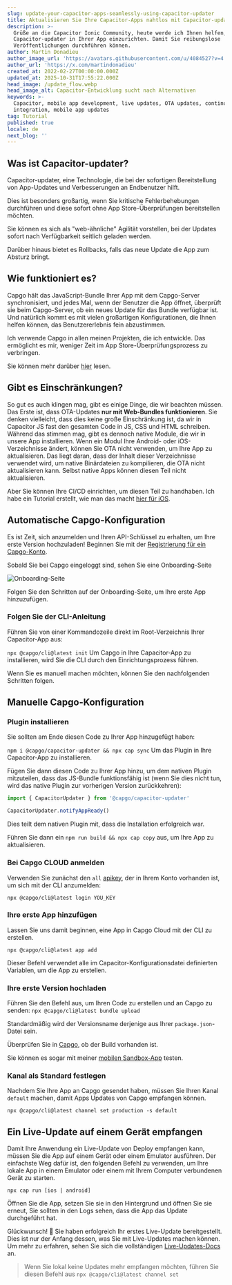 ```yaml
---
slug: update-your-capacitor-apps-seamlessly-using-capacitor-updater
title: Aktualisieren Sie Ihre Capacitor-Apps nahtlos mit Capacitor-updater
description: >-
  Grüße an die Capacitor Ionic Community, heute werde ich Ihnen helfen,
  Capacitor-updater in Ihrer App einzurichten. Damit Sie reibungslose
  Veröffentlichungen durchführen können.
author: Martin Donadieu
author_image_url: 'https://avatars.githubusercontent.com/u/4084527?v=4'
author_url: 'https://x.com/martindonadieu'
created_at: 2022-02-27T00:00:00.000Z
updated_at: 2025-10-31T17:55:22.000Z
head_image: /update_flow.webp
head_image_alt: Capacitor-Entwicklung sucht nach Alternativen
keywords: >-
  Capacitor, mobile app development, live updates, OTA updates, continuous
  integration, mobile app updates
tag: Tutorial
published: true
locale: de
next_blog: ''
---
```

## Was ist Capacitor-updater?

Capacitor-updater, eine Technologie, die bei der sofortigen Bereitstellung von App-Updates und Verbesserungen an Endbenutzer hilft.

Dies ist besonders großartig, wenn Sie kritische Fehlerbehebungen durchführen und diese sofort ohne App Store-Überprüfungen bereitstellen möchten.

Sie können es sich als "web-ähnliche" Agilität vorstellen, bei der Updates sofort nach Verfügbarkeit seitlich geladen werden.

Darüber hinaus bietet es Rollbacks, falls das neue Update die App zum Absturz bringt.

## Wie funktioniert es?

Capgo hält das JavaScript-Bundle Ihrer App mit dem Capgo-Server synchronisiert, und jedes Mal, wenn der Benutzer die App öffnet, überprüft sie beim Capgo-Server, ob ein neues Update für das Bundle verfügbar ist. Und natürlich kommt es mit vielen großartigen Konfigurationen, die Ihnen helfen können, das Benutzererlebnis fein abzustimmen.

Ich verwende Capgo in allen meinen Projekten, die ich entwickle. Das ermöglicht es mir, weniger Zeit im App Store-Überprüfungsprozess zu verbringen.

Sie können mehr darüber [hier](https://capgo.app/) lesen.

## Gibt es Einschränkungen?

So gut es auch klingen mag, gibt es einige Dinge, die wir beachten müssen.
Das Erste ist, dass OTA-Updates __nur mit Web-Bundles funktionieren__.
Sie denken vielleicht, dass dies keine große Einschränkung ist, da wir in Capacitor JS fast den gesamten Code in JS, CSS und HTML schreiben.
Während das stimmen mag, gibt es dennoch native Module, die wir in unsere App installieren.
Wenn ein Modul Ihre Android- oder iOS-Verzeichnisse ändert, können Sie OTA nicht verwenden, um Ihre App zu aktualisieren.
Das liegt daran, dass der Inhalt dieser Verzeichnisse verwendet wird, um native Binärdateien zu kompilieren, die OTA nicht aktualisieren kann.
Selbst native Apps können diesen Teil nicht aktualisieren.

Aber Sie können Ihre CI/CD einrichten, um diesen Teil zu handhaben. Ich habe ein Tutorial erstellt, wie man das macht [hier für iOS](https://capgo.app/blog/automatic-capacitor-android-build-github-action/).

## Automatische Capgo-Konfiguration

Es ist Zeit, sich anzumelden und Ihren API-Schlüssel zu erhalten, um Ihre erste Version hochzuladen! Beginnen Sie mit der [Registrierung für ein Capgo-Konto](/register/).

Sobald Sie bei Capgo eingeloggt sind, sehen Sie eine Onboarding-Seite

![Onboarding-Seite](/onboarding_1_new.webp)

Folgen Sie den Schritten auf der Onboarding-Seite, um Ihre erste App hinzuzufügen.

### Folgen Sie der CLI-Anleitung

Führen Sie von einer Kommandozeile direkt im Root-Verzeichnis Ihrer Capacitor-App aus:

`npx @capgo/cli@latest init`
Um Capgo in Ihre Capacitor-App zu installieren, wird Sie die CLI durch den Einrichtungsprozess führen.

Wenn Sie es manuell machen möchten, können Sie den nachfolgenden Schritten folgen.

## Manuelle Capgo-Konfiguration

### Plugin installieren

Sie sollten am Ende diesen Code zu Ihrer App hinzugefügt haben:

`npm i @capgo/capacitor-updater && npx cap sync`
Um das Plugin in Ihre Capacitor-App zu installieren.

Fügen Sie dann diesen Code zu Ihrer App hinzu, um dem nativen Plugin mitzuteilen, dass das JS-Bundle funktionsfähig ist (wenn Sie dies nicht tun, wird das native Plugin zur vorherigen Version zurückkehren):

```js
import { CapacitorUpdater } from '@capgo/capacitor-updater'

CapacitorUpdater.notifyAppReady()
```

Dies teilt dem nativen Plugin mit, dass die Installation erfolgreich war.

Führen Sie dann ein `npm run build && npx cap copy` aus, um Ihre App zu aktualisieren.

### Bei Capgo CLOUD anmelden

Verwenden Sie zunächst den `all` [apikey](https://console.capgo.app/dashboard/apikeys/), der in Ihrem Konto vorhanden ist, um sich mit der CLI anzumelden:

`npx @capgo/cli@latest login YOU_KEY`

### Ihre erste App hinzufügen

Lassen Sie uns damit beginnen, eine App in Capgo Cloud mit der CLI zu erstellen.

`npx @capgo/cli@latest app add`

Dieser Befehl verwendet alle im Capacitor-Konfigurationsdatei definierten Variablen, um die App zu erstellen.

### Ihre erste Version hochladen

Führen Sie den Befehl aus, um Ihren Code zu erstellen und an Capgo zu senden:
`npx @capgo/cli@latest bundle upload`

Standardmäßig wird der Versionsname derjenige aus Ihrer `package.json`-Datei sein.

Überprüfen Sie in [Capgo](https://console.capgo.app/), ob der Build vorhanden ist.

Sie können es sogar mit meiner [mobilen Sandbox-App](https://capgo.app/app_mobile/) testen.

### Kanal als Standard festlegen

Nachdem Sie Ihre App an Capgo gesendet haben, müssen Sie Ihren Kanal `default` machen, damit Apps Updates von Capgo empfangen können.

`npx @capgo/cli@latest channel set production -s default`

## Ein Live-Update auf einem Gerät empfangen

Damit Ihre Anwendung ein Live-Update von Deploy empfangen kann, müssen Sie die App auf einem Gerät oder einem Emulator ausführen. Der einfachste Weg dafür ist, den folgenden Befehl zu verwenden, um Ihre lokale App in einem Emulator oder einem mit Ihrem Computer verbundenen Gerät zu starten.

    npx cap run [ios | android]

Öffnen Sie die App, setzen Sie sie in den Hintergrund und öffnen Sie sie erneut, Sie sollten in den Logs sehen, dass die App das Update durchgeführt hat.

Glückwunsch! 🎉 Sie haben erfolgreich Ihr erstes Live-Update bereitgestellt. Dies ist nur der Anfang dessen, was Sie mit Live-Updates machen können. Um mehr zu erfahren, sehen Sie sich die vollständigen [Live-Updates-Docs](/docs/plugin/cloud-mode/getting-started/) an.

> Wenn Sie lokal keine Updates mehr empfangen möchten, führen Sie diesen Befehl aus
`npx @capgo/cli@latest channel set`
